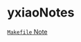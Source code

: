 # yxiaoNotes

[`Makefile` Note](https://github.com/sean25xiao/yxiaoNotes/blob/main/makefile-notes/makefile-note.md)
